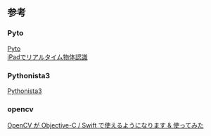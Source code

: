 ## 参考
### Pyto
[Pyto](https://qiita.com/yamamido0268/items/e1172d25072da1687c49)  
[iPadでリアルタイム物体認識](https://note.com/tktkchestnut/n/n083d4008a279)  


### Pythonista3
[Pythonista3](https://jps-code.com/pythonista_ipad)

### opencv
[OpenCV が Objective-C / Swift で使えるようになります & 使ってみた](https://qiita.com/treastrain/items/0090d1103033b20de054)  

